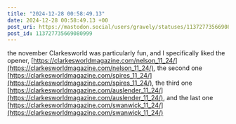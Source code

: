```yaml
---
title: "2024-12-28 00:58:49.13"
date: 2024-12-28 00:58:49.13 +00
post_uri: https://mastodon.social/users/gravely/statuses/113727735669080999
post_id: 113727735669080999
---
```

the november Clarkesworld was particularly fun, and I specifically liked the opener, [https://clarkesworldmagazine.com/nelson_11_24/](https://clarkesworldmagazine.com/nelson_11_24/), the second one [https://clarkesworldmagazine.com/spires_11_24/](https://clarkesworldmagazine.com/spires_11_24/), the third one [https://clarkesworldmagazine.com/auslender_11_24/](https://clarkesworldmagazine.com/auslender_11_24/), and the last one [https://clarkesworldmagazine.com/swanwick_11_24/](https://clarkesworldmagazine.com/swanwick_11_24/)


